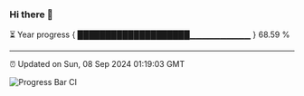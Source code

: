 ### Hi there 👋

⏳ Year progress { ████████████████████▁▁▁▁▁▁▁▁▁▁ } 68.59 %

---

⏰ Updated on Sun, 08 Sep 2024 01:19:03 GMT

![Progress Bar CI](https://github.com/liununu/liununu/workflows/Progress%20Bar%20CI/badge.svg)
